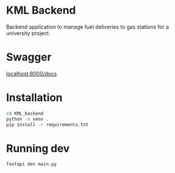 # KML Backend 
Backend application to manage fuel deliveries to gas stations for a university project.

# Swagger
[localhost:8000/docs](localhost:8000/docs)

# Installation
```bash
cd KML_backend
python -m venv .
pip install -r requirements.txt
```
# Running dev
```bash
fastapi dev main.py
```
